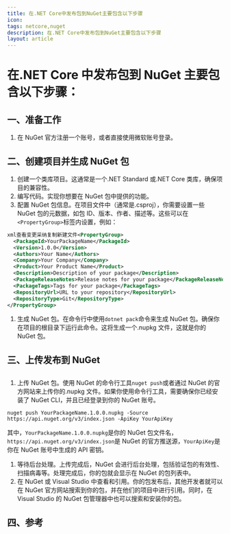 ```yaml
---
title: 在.NET Core中发布包到NuGet主要包含以下步骤
icon:
tags: netcore,nuget
description: 在.NET Core中发布包到NuGet主要包含以下步骤
layout: article
---
```


# 在.NET Core 中发布包到 NuGet 主要包含以下步骤：

## 一、准备工作

1. 在 NuGet 官方注册一个账号，或者直接使用微软账号登录。

## 二、创建项目并生成 NuGet 包

1. 创建一个类库项目。这通常是一个.NET Standard 或.NET Core 类库，确保项目的兼容性。
2. 编写代码。实现你想要在 NuGet 包中提供的功能。
3. 配置 NuGet 包信息。在项目文件中（通常是.csproj），你需要设置一些 NuGet 包的元数据，如包 ID、版本、作者、描述等。这些可以在`<PropertyGroup>`标签内设置，例如：

```xml [xxxx.csproj]
xml查看变更采纳复制新建文件<PropertyGroup>
  <PackageId>YourPackageName</PackageId>
  <Version>1.0.0</Version>
  <Authors>Your Name</Authors>
  <Company>Your Company</Company>
  <Product>Your Product Name</Product>
  <Description>Description of your package</Description>
  <PackageReleaseNotes>Release notes for your package</PackageReleaseNotes>
  <PackageTags>Tags for your package</PackageTags>
  <RepositoryUrl>URL to your repository</RepositoryUrl>
  <RepositoryType>Git</RepositoryType>
</PropertyGroup>
```

1. 生成 NuGet 包。在命令行中使用`dotnet pack`命令来生成 NuGet 包。确保你在项目的根目录下运行此命令。这将生成一个.nupkg 文件，这就是你的 NuGet 包。

## 三、上传发布到 NuGet

##

1. 上传 NuGet 包。使用 NuGet 的命令行工具`nuget push`或者通过 NuGet 的官方网站来上传你的.nupkg 文件。如果你使用命令行工具，需要确保你已经安装了 NuGet CLI，并且已经登录到你的 NuGet 账号。

```
nuget push YourPackageName.1.0.0.nupkg -Source https://api.nuget.org/v3/index.json -ApiKey YourApiKey
```

其中，`YourPackageName.1.0.0.nupkg`是你的 NuGet 包文件名，`https://api.nuget.org/v3/index.json`是 NuGet 的官方推送源，`YourApiKey`是你在 NuGet 账号中生成的 API 密钥。

1. 等待后台处理。上传完成后，NuGet 会进行后台处理，包括验证包的有效性、扫描病毒等。处理完成后，你的包就会显示在 NuGet 的包列表中。
2. 在 NuGet 或 Visual Studio 中查看和引用。你的包发布后，其他开发者就可以在 NuGet 官方网站搜索到你的包，并在他们的项目中进行引用。同时，在 Visual Studio 的 NuGet 包管理器中也可以搜索和安装你的包。

## 四、参考
